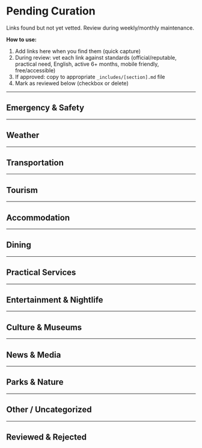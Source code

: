 <!--
  ⚠️  STAGING AREA - NOT PUBLISHED ⚠️
  This file is NOT included in index.md
  Links here are uncurated and awaiting review

  DO NOT add this file to index.md until all links are properly vetted
-->

# Pending Curation

Links found but not yet vetted. Review during weekly/monthly maintenance.

**How to use:**
1. Add links here when you find them (quick capture)
2. During review: vet each link against standards (official/reputable, practical need, English, active 6+ months, mobile friendly, free/accessible)
3. If approved: copy to appropriate `_includes/[section].md` file
4. Mark as reviewed below (checkbox or delete)

---

## Emergency & Safety

<!-- Example format:
- [ ] **<a href="URL" target="_blank">Site Name</a>** - Description here.
  - Found: 2025-10-26
  - Source: Reddit/Twitter/etc
  - Notes: Why might be useful
-->

---

## Weather

---

## Transportation

---

## Tourism

---

## Accommodation

---

## Dining

---

## Practical Services

---

## Entertainment & Nightlife

---

## Culture & Museums

---

## News & Media

---

## Parks & Nature

---

## Other / Uncategorized

---

## Reviewed & Rejected

<!-- Move rejected links here with reason - helps avoid re-adding same link later -->

<!-- Example:
- **<a href="https://example.is" target="_blank">Example Site</a>**
  - Reviewed: 2025-10-26
  - Rejected: Affiliate site, not practical value
-->
